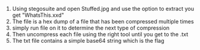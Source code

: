 1. Using stegosuite and open Stuffed.jpg and use the option to extract you get "WhatsThis.xxd" 
2. The file is a hex dump of a file that has been compressed multiple times 
3. simply run file on it to determine the next type of compression
4. Then uncompress each file using the right tool until you get to the .txt
5. The txt file contains a simple base64 string which is the flag
